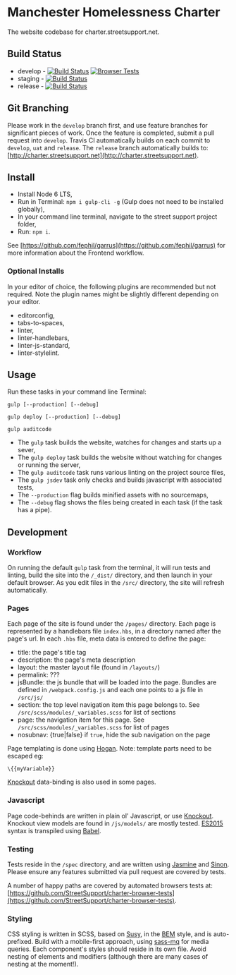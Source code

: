 # Manchester Homelessness Charter

The website codebase for charter.streetsupport.net.

## Build Status

* develop - [![Build Status](https://travis-ci.org/StreetSupport/manchester-charter.svg?branch=develop)](https://travis-ci.org/StreetSupport/manchester-charter) [![Browser Tests](https://travis-ci.org/StreetSupport/charter-browser-tests.svg?branch=master)](https://travis-ci.org/StreetSupport/charter-browser-tests)
* staging - [![Build Status](https://travis-ci.org/StreetSupport/manchester-charter.svg?branch=uat)](https://travis-ci.org/StreetSupport/manchester-charter)
* release - [![Build Status](https://travis-ci.org/StreetSupport/manchester-charter.svg?branch=release)](https://travis-ci.org/StreetSupport/manchester-charter)

## Git Branching

Please work in the `develop` branch first, and use feature branches for significant pieces of work. Once the feature is completed, submit a pull request into `develop`. Travis CI automatically builds on each commit to `develop`, `uat` and `release`. The `release` branch automatically builds to: [http://charter.streetsupport.net](http://charter.streetsupport.net).

## Install

* Install Node 6 LTS,
* Run in Terminal: `npm i gulp-cli -g` (Gulp does not need to be installed globally),
* In your command line terminal, navigate to the street support project folder,
* Run: `npm i`.

See [https://github.com/fephil/garrus](https://github.com/fephil/garrus) for more information about the Frontend workflow.

### Optional Installs

In your editor of choice, the following plugins are recommended but not required. Note the plugin names might be slightly different depending on your editor.

* editorconfig,
* tabs-to-spaces,
* linter,
* linter-handlebars,
* linter-js-standard,
* linter-stylelint.

## Usage

Run these tasks in your command line Terminal:

`gulp [--production] [--debug]`

`gulp deploy [--production] [--debug]`

`gulp auditcode`

* The `gulp` task builds the website, watches for changes and starts up a sever,
* The `gulp deploy` task builds the website without watching for changes or running the server,
* The `gulp auditcode` task runs various linting on the project source files,
* The `gulp jsdev` task only checks and builds javascript with associated tests,
* The `--production` flag builds minified assets with no sourcemaps,
* The `--debug` flag shows the files being created in each task (if the task has a pipe).

## Development

### Workflow

On running the default `gulp` task from the terminal, it will run tests and linting, build the site into the `/_dist/` directory, and then launch in your default browser. As you edit files in the `/src/` directory, the site will refresh automatically.

### Pages

Each page of the site is found under the `/pages/` directory. Each page is represented by a handlebars file `index.hbs`, in a directory named after the page's url. In each `.hbs` file, meta data is entered to define the page:

* title: the page's title tag
* description: the page's meta description
* layout: the master layout file (found in `/layouts/`)
* permalink: ???
* jsBundle: the js bundle that will be loaded into the page. Bundles are defined in `/webpack.config.js` and each one points to a js file in `/src/js/`
* section: the top level navigation item this page belongs to. See `/src/scss/modules/_variables.scss` for list of sections
* page: the navigation item for this page. See `/src/scss/modules/_variables.scss` for list of pages
* nosubnav: {true|false} if `true`, hide the sub navigation on the page

Page templating is done using [Hogan](http://twitter.github.io/hogan.js/). Note: template parts need to be escaped eg:

``` \{{myVariable}} ```

[Knockout](http://knockoutjs.com/) data-binding is also used in some pages.

### Javascript

Page code-behinds are written in plain ol' Javascript, or use [Knockout](http://knockoutjs.com/). Knockout view models are found in `/js/models/` are mostly tested. [ES2015](https://babeljs.io/learn-es2015/) syntax is transpiled using [Babel](https://babeljs.io/).

### Testing

Tests reside in the `/spec` directory, and are written using [Jasmine](https://jasmine.github.io/) and [Sinon](http://sinonjs.org/). Please ensure any features submitted via pull request are covered by tests.

A number of happy paths are covered by automated browsers tests at: [https://github.com/StreetSupport/charter-browser-tests](https://github.com/StreetSupport/charter-browser-tests).

### Styling

CSS styling is written in SCSS, based on [Susy](http://susy.oddbird.net/), in the [BEM](http://getbem.com/introduction/) style, and is auto-prefixed. Build with a mobile-first approach, using [sass-mq](https://github.com/sass-mq/sass-mq) for media queries.
Each component's styles should reside in its own file. Avoid nesting of elements and modifiers (although there are many cases of nesting at the moment!).
